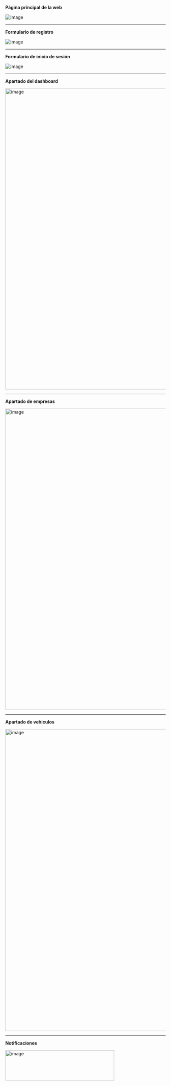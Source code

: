 **Página principal de la web**

![image](https://github.com/user-attachments/assets/d6f4b492-57be-4110-aa1b-432fb9c89a63)

-----------------------------------------------------------------------------------------------------------------------

**Formulario de registro**

![image](https://github.com/user-attachments/assets/48591d42-2c25-4bb1-846f-427e4e9bf93f)

-----------------------------------------------------------------------------------------------------------------------

**Formulario de inicio de sesión**

![image](https://github.com/user-attachments/assets/470f738e-2083-4533-9bd5-121ae7f6595c)

-----------------------------------------------------------------------------------------------------------------------

**Apartado del dashboard**

<img width="1916" height="942" alt="image" src="https://github.com/user-attachments/assets/f4b48d37-b212-463e-be4c-3bd5b0d5f0a4" />

-----------------------------------------------------------------------------------------------------------------------

**Apartado de empresas**

<img width="1917" height="943" alt="image" src="https://github.com/user-attachments/assets/49ab063f-50e4-40ac-b810-8d28c154be5f" />

-----------------------------------------------------------------------------------------------------------------------

**Apartado de vehiculos**

<img width="1916" height="945" alt="image" src="https://github.com/user-attachments/assets/4292f64d-b47c-4436-843e-f4a1cfe89738" />

-----------------------------------------------------------------------------------------------------------------------

**Notificaciones**

<img width="342" height="95" alt="image" src="https://github.com/user-attachments/assets/733da189-001a-4db1-abdc-3d5d6723ffac" />
